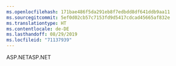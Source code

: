 ```yaml
---
ms.openlocfilehash: 171bae486f5da291eb8f7edbdd8df641ddb9aa11
ms.sourcegitcommit: 5ef0d02cb57c7153fd9d5417cdcad45665af832e
ms.translationtype: HT
ms.contentlocale: de-DE
ms.lasthandoff: 08/29/2019
ms.locfileid: "71137939"
---
```

<span data-ttu-id="666a0-101">ASP.NET</span><span class="sxs-lookup"><span data-stu-id="666a0-101">ASP.NET</span></span>